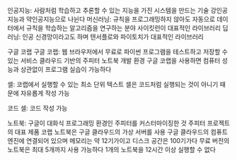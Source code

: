 인공지능: 사람처럼 학습하고 추론할 수 있는 지능을 가진 시스템을 만드는 기술 강인공지능과 약인공지능으로 나뉜다
머신러닝: 규칙을 프로그래밍하지 않아도 자동으로 데이터에서 규칙을 학습하는 알고리즘을 연구하는 분야 사이킷런이 대표적인 라이브러리
딥러닝: 인공 신경망이라고도 하며 텐서플로와 파이토치가 대표적인 라이브러리

구글 코랩
구글 코랩: 웹 브라우저에서 무료로 파이썬 프로그램을 테스트하고 저장할 수 있는 서비스 
클라우드 기반의 주피터 노트북 개발 환경
구글 코랩을 사용하면 컴퓨터 성능과 상관없이 프로그램 실습이 가능하다

셀: 코랩에서 실행할 수 있는 최소 단위
텍스트 셀은 코드처럼 실행되는 것이 아니기 때문에 자유롭게 작성 가능

코드 셀: 코드 작성 가능

노트북: 구글이 대화식 프로그래밍 환경인 주피터를 커스터마이징한 것
주피터 프로젝트의 대표 제품
코랩 노트북은 구글 클라우드의 가상 서버를 사용 구글 클라우드의 컴퓨트 엔진에 연결되어 있으며 메모리는 약 12기가이고 디스크 공간은 100기가다
무료 버전의 노트북은 최대 5개까지 사용 가능하다
1개의 노트북을 12시간 이상 실행할 수 없다